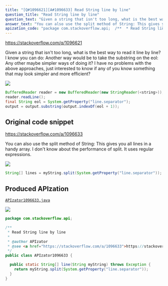 ```yaml
---
title: "[Q#1096621][A#1096633] Read String line by line"
question_title: "Read String line by line"
question_text: "Given a string that isn't too long, what is the best way to read it line by line? I know you can do: Another way would be to take the substring on the eol: Any other maybe simpler ways of doing it?  I have no problems with the above approaches, just interested to know if any of you know something that may look simpler and more efficient?"
answer_text: "You can also use the split method of String: This gives you all lines in a handy array. I don't know about the performance of split. It uses regular expressions."
apization_code: "package com.stackoverflow.api;  /**  * Read String line by line  *  * @author APIzator  * @see <a href=\"https://stackoverflow.com/a/1096633\">https://stackoverflow.com/a/1096633</a>  */ public class APIzator1096633 {    public static String[] line(String myString) throws Exception {     return myString.split(System.getProperty(\"line.separator\"));   } }"
---
```


https://stackoverflow.com/q/1096621

Given a string that isn&#x27;t too long, what is the best way to read it line by line?
I know you can do:
Another way would be to take the substring on the eol:
Any other maybe simpler ways of doing it?  I have no problems with the above approaches, just interested to know if any of you know something that may look simpler and more efficient?


<div class="code-logo"><img src="/stackoverflow.png" /></div>

```java
BufferedReader reader = new BufferedReader(new StringReader(<string>));
reader.readLine();
final String eol = System.getProperty("line.separator");
output = output.substring(output.indexOf(eol + 1));
```


## Original code snippet

https://stackoverflow.com/a/1096633

You can also use the split method of String:
This gives you all lines in a handy array.
I don&#x27;t know about the performance of split. It uses regular expressions.

<div class="code-logo"><img src="/stackoverflow.png" /></div>

```java
String[] lines = myString.split(System.getProperty("line.separator"));
```

## Produced APIzation

[`APIzator1096633.java`](https://github.com/pasqualesalza/apization/raw/main/data/search/APIzator1096633.java)

<div class="code-logo"><img src="/apizator.png" /></div>

```java
package com.stackoverflow.api;

/**
 * Read String line by line
 *
 * @author APIzator
 * @see <a href="https://stackoverflow.com/a/1096633">https://stackoverflow.com/a/1096633</a>
 */
public class APIzator1096633 {

  public static String[] line(String myString) throws Exception {
    return myString.split(System.getProperty("line.separator"));
  }
}

```